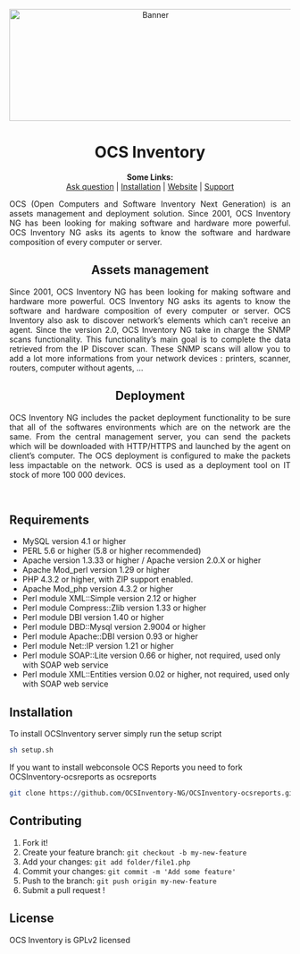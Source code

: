 <p align="center">
  <img src="http://www.ocsinventory-ng.org/wp-content/uploads/2016/09/banniere-ocs.png" height=200 width=508 alt="Banner">
</p>

<h1 align="center">OCS Inventory</h1>
<p align="center">
  <b>Some Links:</b><br>
  <a href="http://ask.ocsinventory-ng.org">Ask question</a> |
  <a href="#COMMING_SOON_STAY_CONNECTED">Installation</a> |
  <a href="http://www.ocsinventory-ng.org/?utm_source=github-ocs">Website</a> |
  <a href="https://www.factorfx.com/ocs-en?utm_source=github-ocs">Support</a>
</p>

<p align='justify'>
OCS (Open Computers and Software Inventory Next Generation) is an assets management and deployment solution. 
Since 2001, OCS Inventory NG has been looking for making software and hardware more powerful. 
OCS Inventory NG asks its agents to know the software and hardware composition of every computer or server.
</p>




<h2 align="center">Assets management</h2>
<p align='justify'>
Since 2001, OCS Inventory NG has been looking for making software and hardware more powerful. OCS Inventory NG asks its agents to know the software and hardware composition of every computer or server. OCS Inventory also ask to discover network’s elements which can’t receive an agent. Since the version 2.0, OCS Inventory NG take in charge the SNMP scans functionality.
This functionality’s main goal is to complete the data retrieved from the IP Discover scan. These SNMP scans will allow you to add a lot more informations from your network devices : printers, scanner, routers, computer without agents, …
</p>

<h2 align="center">Deployment</h2>
<p align='justify'>
OCS Inventory NG includes the packet deployment functionality to be sure that all of the softwares environments which are on the network are the same. From the central management server, you can send the packets which will be downloaded with HTTP/HTTPS and launched by the agent on client’s computer. The OCS deployment is configured to make the packets less impactable on the network. OCS is used as a deployment tool on IT stock of more 100 000 devices.
</p>
<br />

## Requirements
- MySQL version 4.1 or higher
- PERL 5.6 or higher (5.8 or higher recommended)
- Apache version 1.3.33 or higher / Apache version 2.0.X or higher
- Apache Mod_perl version 1.29 or higher
- PHP 4.3.2 or higher, with ZIP support enabled.
- Apache Mod_php version 4.3.2 or higher
- Perl module XML::Simple version 2.12 or higher
- Perl module Compress::Zlib version 1.33 or higher
- Perl module DBI version 1.40 or higher
- Perl module DBD::Mysql version 2.9004 or higher
- Perl module Apache::DBI version 0.93 or higher
- Perl module Net::IP version 1.21 or higher
- Perl module SOAP::Lite version 0.66 or higher, not required, used only with SOAP web service
- Perl module XML::Entities version 0.02 or higher, not required, used only with SOAP web service

## Installation
To install OCSInventory server simply run the setup script
```bash
sh setup.sh
```

If you want to install webconsole OCS Reports you need to fork OCSInventory-ocsreports as ocsreports
```bash
git clone https://github.com/OCSInventory-NG/OCSInventory-ocsreports.git ocsreports
```

## Contributing

1. Fork it!
2. Create your feature branch: `git checkout -b my-new-feature`
3. Add your changes: `git add folder/file1.php`
4. Commit your changes: `git commit -m 'Add some feature'`
5. Push to the branch: `git push origin my-new-feature`
6. Submit a pull request !

## License

OCS Inventory is GPLv2 licensed

